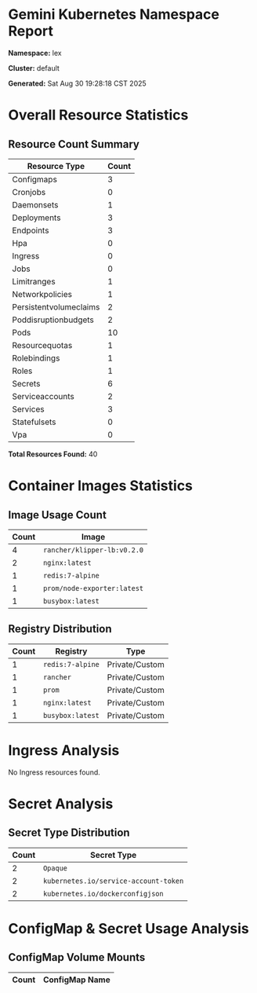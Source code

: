 # Gemini Kubernetes Namespace Report
**Namespace:** 
lex

**Cluster:** 
default

**Generated:** Sat Aug 30 19:28:18 CST 2025

# Overall Resource Statistics

## Resource Count Summary
| Resource Type | Count |
|---------------|-------|
| Configmaps | 3 |
| Cronjobs | 0 |
| Daemonsets | 1 |
| Deployments | 3 |
| Endpoints | 3 |
| Hpa | 0 |
| Ingress | 0 |
| Jobs | 0 |
| Limitranges | 1 |
| Networkpolicies | 1 |
| Persistentvolumeclaims | 2 |
| Poddisruptionbudgets | 2 |
| Pods | 10 |
| Resourcequotas | 1 |
| Rolebindings | 1 |
| Roles | 1 |
| Secrets | 6 |
| Serviceaccounts | 2 |
| Services | 3 |
| Statefulsets | 0 |
| Vpa | 0 |

**Total Resources Found:** 40

# Container Images Statistics

## Image Usage Count
| Count | Image |
|-------|-------|
| 4 | `rancher/klipper-lb:v0.2.0` |
| 2 | `nginx:latest` |
| 1 | `redis:7-alpine` |
| 1 | `prom/node-exporter:latest` |
| 1 | `busybox:latest` |

## Registry Distribution
| Count | Registry | Type |
|-------|----------|------|
| 1 | `redis:7-alpine` | Private/Custom |
| 1 | `rancher` | Private/Custom |
| 1 | `prom` | Private/Custom |
| 1 | `nginx:latest` | Private/Custom |
| 1 | `busybox:latest` | Private/Custom |

# Ingress Analysis

No Ingress resources found.

# Secret Analysis

## Secret Type Distribution
| Count | Secret Type |
|-------|-------------|
| 2 | `Opaque` |
| 2 | `kubernetes.io/service-account-token` |
| 2 | `kubernetes.io/dockerconfigjson` |

# ConfigMap & Secret Usage Analysis

## ConfigMap Volume Mounts
| Count | ConfigMap Name |
|-------|----------------|
